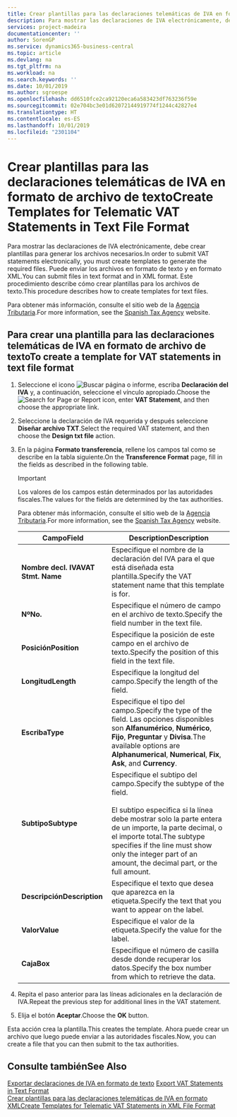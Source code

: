 ```yaml
---
title: Crear plantillas para las declaraciones telemáticas de IVA en formato de archivo de texto
description: Para mostrar las declaraciones de IVA electrónicamente, debe crear plantillas para generar los archivos necesarios. Puede enviar los archivos en formato de texto y en formato XML. Este procedimiento describe cómo crear plantillas para los archivos de texto.
services: project-madeira
documentationcenter: ''
author: SorenGP
ms.service: dynamics365-business-central
ms.topic: article
ms.devlang: na
ms.tgt_pltfrm: na
ms.workload: na
ms.search.keywords: ''
ms.date: 10/01/2019
ms.author: sgroespe
ms.openlocfilehash: dd6510fce2ca92120eca6a583423df763236f59e
ms.sourcegitcommit: 02e704bc3e01d62072144919774f1244c42827e4
ms.translationtype: HT
ms.contentlocale: es-ES
ms.lasthandoff: 10/01/2019
ms.locfileid: "2301104"
---
```

# <a name="create-templates-for-telematic-vat-statements-in-text-file-format"></a><span data-ttu-id="3e7b6-105">Crear plantillas para las declaraciones telemáticas de IVA en formato de archivo de texto</span><span class="sxs-lookup"><span data-stu-id="3e7b6-105">Create Templates for Telematic VAT Statements in Text File Format</span></span>
<span data-ttu-id="3e7b6-106">Para mostrar las declaraciones de IVA electrónicamente, debe crear plantillas para generar los archivos necesarios.</span><span class="sxs-lookup"><span data-stu-id="3e7b6-106">In order to submit VAT statements electronically, you must create templates to generate the required files.</span></span> <span data-ttu-id="3e7b6-107">Puede enviar los archivos en formato de texto y en formato XML.</span><span class="sxs-lookup"><span data-stu-id="3e7b6-107">You can submit files in text format and in XML format.</span></span> <span data-ttu-id="3e7b6-108">Este procedimiento describe cómo crear plantillas para los archivos de texto.</span><span class="sxs-lookup"><span data-stu-id="3e7b6-108">This procedure describes how to create templates for text files.</span></span>  

<span data-ttu-id="3e7b6-109">Para obtener más información, consulte el sitio web de la [Agencia Tributaria](https://go.microsoft.com/fwlink/?LinkID=238181).</span><span class="sxs-lookup"><span data-stu-id="3e7b6-109">For more information, see the [Spanish Tax Agency](https://go.microsoft.com/fwlink/?LinkID=238181) website.</span></span>  

## <a name="to-create-a-template-for-vat-statements-in-text-file-format"></a><span data-ttu-id="3e7b6-110">Para crear una plantilla para las declaraciones telemáticas de IVA en formato de archivo de texto</span><span class="sxs-lookup"><span data-stu-id="3e7b6-110">To create a template for VAT statements in text file format</span></span>  

1.  <span data-ttu-id="3e7b6-111">Seleccione el icono ![Buscar página o informe](../../media/ui-search/search_small.png "icono Buscar página o informe"), escriba **Declaración del IVA** y, a continuación, seleccione el vínculo apropiado.</span><span class="sxs-lookup"><span data-stu-id="3e7b6-111">Choose the ![Search for Page or Report](../../media/ui-search/search_small.png "Search for Page or Report icon") icon, enter **VAT Statement**, and then choose the appropriate link.</span></span>  
2.  <span data-ttu-id="3e7b6-112">Seleccione la declaración de IVA requerida y después seleccione **Diseñar archivo TXT**.</span><span class="sxs-lookup"><span data-stu-id="3e7b6-112">Select the required VAT statement, and then choose the **Design txt file** action.</span></span>  
3.  <span data-ttu-id="3e7b6-113">En la página **Formato transferencia**, rellene los campos tal como se describe en la tabla siguiente.</span><span class="sxs-lookup"><span data-stu-id="3e7b6-113">On the **Transference Format** page, fill in the fields as described in the following table.</span></span>  

    > [!IMPORTANT]  
    >  <span data-ttu-id="3e7b6-114">Los valores de los campos están determinados por las autoridades fiscales.</span><span class="sxs-lookup"><span data-stu-id="3e7b6-114">The values for the fields are determined by the tax authorities.</span></span>  
    >   
    >  <span data-ttu-id="3e7b6-115">Para obtener más información, consulte el sitio web de la [Agencia Tributaria](https://go.microsoft.com/fwlink/?LinkID=238181).</span><span class="sxs-lookup"><span data-stu-id="3e7b6-115">For more information, see the [Spanish Tax Agency](https://go.microsoft.com/fwlink/?LinkID=238181) website.</span></span>  

    |<span data-ttu-id="3e7b6-116">Campo</span><span class="sxs-lookup"><span data-stu-id="3e7b6-116">Field</span></span>|<span data-ttu-id="3e7b6-117">Description</span><span class="sxs-lookup"><span data-stu-id="3e7b6-117">Description</span></span>|  
    |---------------------------------|---------------------------------------|  
    |<span data-ttu-id="3e7b6-118">**Nombre decl. IVA**</span><span class="sxs-lookup"><span data-stu-id="3e7b6-118">**VAT Stmt. Name**</span></span>|<span data-ttu-id="3e7b6-119">Especifique el nombre de la declaración del IVA para el que está diseñada esta plantilla.</span><span class="sxs-lookup"><span data-stu-id="3e7b6-119">Specify the VAT statement name that this template is for.</span></span>|  
    |<span data-ttu-id="3e7b6-120">**Nº**</span><span class="sxs-lookup"><span data-stu-id="3e7b6-120">**No.**</span></span>|<span data-ttu-id="3e7b6-121">Especifique el número de campo en el archivo de texto.</span><span class="sxs-lookup"><span data-stu-id="3e7b6-121">Specify the field number in the text file.</span></span>|  
    |<span data-ttu-id="3e7b6-122">**Posición**</span><span class="sxs-lookup"><span data-stu-id="3e7b6-122">**Position**</span></span>|<span data-ttu-id="3e7b6-123">Especifique la posición de este campo en el archivo de texto.</span><span class="sxs-lookup"><span data-stu-id="3e7b6-123">Specify the position of this field in the text file.</span></span>|  
    |<span data-ttu-id="3e7b6-124">**Longitud**</span><span class="sxs-lookup"><span data-stu-id="3e7b6-124">**Length**</span></span>|<span data-ttu-id="3e7b6-125">Especifique la longitud del campo.</span><span class="sxs-lookup"><span data-stu-id="3e7b6-125">Specify the length of the field.</span></span>|  
    |<span data-ttu-id="3e7b6-126">**Escriba**</span><span class="sxs-lookup"><span data-stu-id="3e7b6-126">**Type**</span></span>|<span data-ttu-id="3e7b6-127">Especifique el tipo del campo.</span><span class="sxs-lookup"><span data-stu-id="3e7b6-127">Specify the type of the field.</span></span> <span data-ttu-id="3e7b6-128">Las opciones disponibles son **Alfanumérico**, **Numérico**, **Fijo**, **Preguntar** y **Divisa**.</span><span class="sxs-lookup"><span data-stu-id="3e7b6-128">The available options are **Alphanumerical**, **Numerical**, **Fix**, **Ask**, and **Currency**.</span></span>|  
    |<span data-ttu-id="3e7b6-129">**Subtipo**</span><span class="sxs-lookup"><span data-stu-id="3e7b6-129">**Subtype**</span></span>|<span data-ttu-id="3e7b6-130">Especifique el subtipo del campo.</span><span class="sxs-lookup"><span data-stu-id="3e7b6-130">Specify the subtype of the field.</span></span><br /><br /> <span data-ttu-id="3e7b6-131">El subtipo especifica si la línea debe mostrar solo la parte entera de un importe, la parte decimal, o el importe total.</span><span class="sxs-lookup"><span data-stu-id="3e7b6-131">The subtype specifies if the line must show only the integer part of an amount, the decimal part, or the full amount.</span></span>|  
    |<span data-ttu-id="3e7b6-132">**Descripción**</span><span class="sxs-lookup"><span data-stu-id="3e7b6-132">**Description**</span></span>|<span data-ttu-id="3e7b6-133">Especifique el texto que desea que aparezca en la etiqueta.</span><span class="sxs-lookup"><span data-stu-id="3e7b6-133">Specify the text that you want to appear on the label.</span></span>|  
    |<span data-ttu-id="3e7b6-134">**Valor**</span><span class="sxs-lookup"><span data-stu-id="3e7b6-134">**Value**</span></span>|<span data-ttu-id="3e7b6-135">Especifique el valor de la etiqueta.</span><span class="sxs-lookup"><span data-stu-id="3e7b6-135">Specify the value for the label.</span></span>|  
    |<span data-ttu-id="3e7b6-136">**Caja**</span><span class="sxs-lookup"><span data-stu-id="3e7b6-136">**Box**</span></span>|<span data-ttu-id="3e7b6-137">Especifique el número de casilla desde donde recuperar los datos.</span><span class="sxs-lookup"><span data-stu-id="3e7b6-137">Specify the box number from which to retrieve the data.</span></span>|  

4.  <span data-ttu-id="3e7b6-138">Repita el paso anterior para las líneas adicionales en la declaración de IVA.</span><span class="sxs-lookup"><span data-stu-id="3e7b6-138">Repeat the previous step for additional lines in the VAT statement.</span></span>  
5.  <span data-ttu-id="3e7b6-139">Elija el botón **Aceptar**.</span><span class="sxs-lookup"><span data-stu-id="3e7b6-139">Choose the **OK** button.</span></span>  

<span data-ttu-id="3e7b6-140">Esta acción crea la plantilla.</span><span class="sxs-lookup"><span data-stu-id="3e7b6-140">This creates the template.</span></span> <span data-ttu-id="3e7b6-141">Ahora puede crear un archivo que luego puede enviar a las autoridades fiscales.</span><span class="sxs-lookup"><span data-stu-id="3e7b6-141">Now, you can create a file that you can then submit to the tax authorities.</span></span>  

## <a name="see-also"></a><span data-ttu-id="3e7b6-142">Consulte también</span><span class="sxs-lookup"><span data-stu-id="3e7b6-142">See Also</span></span>  
 <span data-ttu-id="3e7b6-143">[Exportar declaraciones de IVA en formato de texto](how-to-export-vat-statements-in-text-format.md) </span><span class="sxs-lookup"><span data-stu-id="3e7b6-143">[Export VAT Statements in Text Format](how-to-export-vat-statements-in-text-format.md) </span></span>  
 [<span data-ttu-id="3e7b6-144">Crear plantillas para las declaraciones telemáticas de IVA en formato XML</span><span class="sxs-lookup"><span data-stu-id="3e7b6-144">Create Templates for Telematic VAT Statements in XML File Format</span></span>](how-to-create-templates-for-telematic-vat-statements-in-xml-file-format.md)
